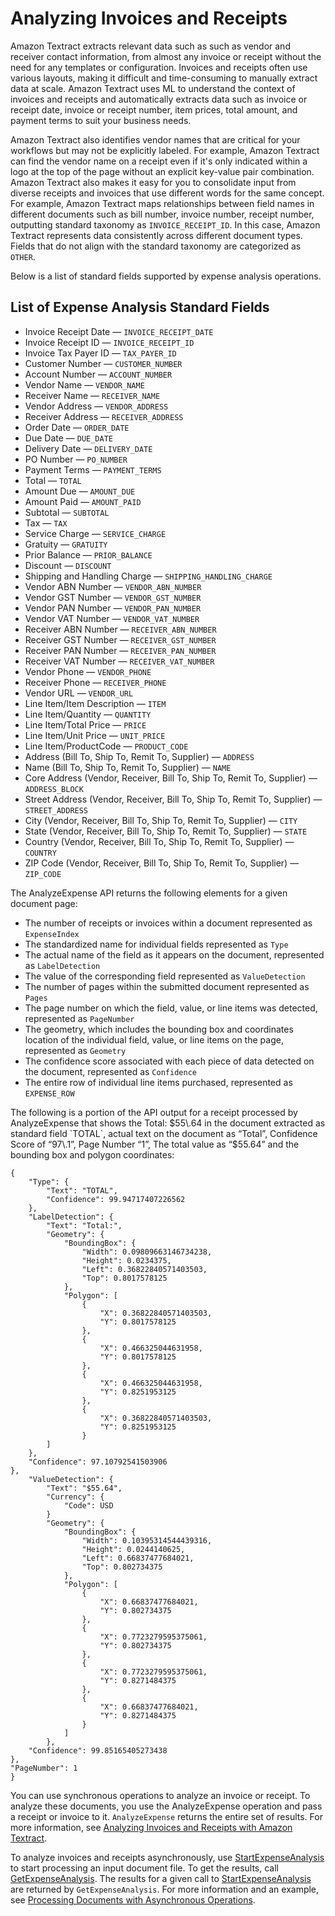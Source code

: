 # Analyzing Invoices and Receipts<a name="invoices-receipts"></a>

Amazon Textract extracts relevant data such as such as vendor and receiver contact information, from almost any invoice or receipt without the need for any templates or configuration\. Invoices and receipts often use various layouts, making it difficult and time\-consuming to manually extract data at scale\. Amazon Textract uses ML to understand the context of invoices and receipts and automatically extracts data such as invoice or receipt date, invoice or receipt number, item prices, total amount, and payment terms to suit your business needs\.

Amazon Textract also identifies vendor names that are critical for your workflows but may not be explicitly labeled\. For example, Amazon Textract can find the vendor name on a receipt even if it's only indicated within a logo at the top of the page without an explicit key\-value pair combination\. Amazon Textract also makes it easy for you to consolidate input from diverse receipts and invoices that use different words for the same concept\. For example, Amazon Textract maps relationships between field names in different documents such as bill number, invoice number, receipt number, outputting standard taxonomy as `INVOICE_RECEIPT_ID`\. In this case, Amazon Textract represents data consistently across different document types\. Fields that do not align with the standard taxonomy are categorized as `OTHER`\. 

Below is a list of standard fields supported by expense analysis operations\.

## List of Expense Analysis Standard Fields<a name="Analyze-Expense-List"></a>
+ Invoice Receipt Date — `INVOICE_RECEIPT_DATE`
+ Invoice Receipt ID — `INVOICE_RECEIPT_ID`
+ Invoice Tax Payer ID — `TAX_PAYER_ID`
+ Customer Number — `CUSTOMER_NUMBER`
+ Account Number — `ACCOUNT_NUMBER`
+ Vendor Name — `VENDOR_NAME`
+ Receiver Name — `RECEIVER_NAME`
+ Vendor Address — `VENDOR_ADDRESS`
+ Receiver Address — `RECEIVER_ADDRESS`
+ Order Date — `ORDER_DATE`
+ Due Date — `DUE_DATE`
+ Delivery Date — `DELIVERY_DATE`
+ PO Number — `PO_NUMBER`
+ Payment Terms — `PAYMENT_TERMS`
+ Total — `TOTAL`
+ Amount Due — `AMOUNT_DUE`
+ Amount Paid — `AMOUNT_PAID`
+ Subtotal — `SUBTOTAL`
+ Tax — `TAX`
+ Service Charge — `SERVICE_CHARGE`
+ Gratuity — `GRATUITY`
+ Prior Balance — `PRIOR_BALANCE`
+ Discount — `DISCOUNT`
+ Shipping and Handling Charge — `SHIPPING_HANDLING_CHARGE`
+ Vendor ABN Number — `VENDOR_ABN_NUMBER`
+ Vendor GST Number — `VENDOR_GST_NUMBER`
+ Vendor PAN Number — `VENDOR_PAN_NUMBER`
+ Vendor VAT Number — `VENDOR_VAT_NUMBER`
+ Receiver ABN Number — `RECEIVER_ABN_NUMBER`
+ Receiver GST Number — `RECEIVER_GST_NUMBER`
+ Receiver PAN Number — `RECEIVER_PAN_NUMBER`
+ Receiver VAT Number — `RECEIVER_VAT_NUMBER`
+ Vendor Phone — `VENDOR_PHONE`
+ Receiver Phone — `RECEIVER_PHONE`
+ Vendor URL — `VENDOR_URL`
+ Line Item/Item Description — `ITEM`
+ Line Item/Quantity — `QUANTITY`
+ Line Item/Total Price — `PRICE`
+ Line Item/Unit Price — `UNIT_PRICE`
+ Line Item/ProductCode — `PRODUCT_CODE`
+ Address \(Bill To, Ship To, Remit To, Supplier\) — `ADDRESS`
+ Name \(Bill To, Ship To, Remit To, Supplier\) — `NAME`
+ Core Address \(Vendor, Receiver, Bill To, Ship To, Remit To, Supplier\) — `ADDRESS_BLOCK`
+ Street Address \(Vendor, Receiver, Bill To, Ship To, Remit To, Supplier\) — `STREET_ADDRESS`
+ City \(Vendor, Receiver, Bill To, Ship To, Remit To, Supplier\) — `CITY`
+ State \(Vendor, Receiver, Bill To, Ship To, Remit To, Supplier\) — `STATE`
+ Country \(Vendor, Receiver, Bill To, Ship To, Remit To, Supplier\) — `COUNTRY`
+ ZIP Code \(Vendor, Receiver, Bill To, Ship To, Remit To, Supplier\) — `ZIP_CODE`

The AnalyzeExpense API returns the following elements for a given document page:
+ The number of receipts or invoices within a document represented as `ExpenseIndex`
+ The standardized name for individual fields represented as `Type`
+ The actual name of the field as it appears on the document, represented as `LabelDetection`
+ The value of the corresponding field represented as `ValueDetection`
+ The number of pages within the submitted document represented as `Pages`
+ The page number on which the field, value, or line items was detected, represented as `PageNumber`
+ The geometry, which includes the bounding box and coordinates location of the individual field, value, or line items on the page, represented as `Geometry`
+ The confidence score associated with each piece of data detected on the document, represented as `Confidence`
+ The entire row of individual line items purchased, represented as `EXPENSE_ROW`

The following is a portion of the API output for a receipt processed by AnalyzeExpense that shows the Total: $55\.64 in the document extracted as standard field `TOTAL`, actual text on the document as “Total”, Confidence Score of “97\.1”, Page Number “1”, The total value as “$55\.64” and the bounding box and polygon coordinates: 

```
{
    "Type": {
        "Text": "TOTAL",
        "Confidence": 99.94717407226562
    },
    "LabelDetection": {
        "Text": "Total:",
        "Geometry": {
            "BoundingBox": {
                "Width": 0.09809663146734238,
                "Height": 0.0234375,
                "Left": 0.36822840571403503,
                "Top": 0.8017578125
            },
            "Polygon": [
                {
                    "X": 0.36822840571403503,
                    "Y": 0.8017578125
                },
                {
                    "X": 0.466325044631958,
                    "Y": 0.8017578125
                },
                {
                    "X": 0.466325044631958,
                    "Y": 0.8251953125
                },
                {
                    "X": 0.36822840571403503,
                    "Y": 0.8251953125
                }
        ]
    },
    "Confidence": 97.10792541503906
},
    "ValueDetection": {
        "Text": "$55.64",
        "Currency": {
            "Code": USD
        }
        "Geometry": {
            "BoundingBox": {
                "Width": 0.10395314544439316,
                "Height": 0.0244140625,
                "Left": 0.66837477684021,
                "Top": 0.802734375
            },
            "Polygon": [
                {
                    "X": 0.66837477684021,
                    "Y": 0.802734375
                },
                {
                    "X": 0.7723279595375061,
                    "Y": 0.802734375
                },
                {
                    "X": 0.7723279595375061,
                    "Y": 0.8271484375
                },
                {
                    "X": 0.66837477684021,
                    "Y": 0.8271484375
                }
            ]
        },
    "Confidence": 99.85165405273438
},
"PageNumber": 1
}
```

You can use synchronous operations to analyze an invoice or receipt\. To analyze these documents, you use the AnalyzeExpense operation and pass a receipt or invoice to it\. `AnalyzeExpense` returns the entire set of results\. For more information, see [Analyzing Invoices and Receipts with Amazon Textract](analyzing-document-expense.md)\.

To analyze invoices and receipts asynchronously, use [StartExpenseAnalysis](API_StartExpenseAnalysis.md) to start processing an input document file\. To get the results, call [GetExpenseAnalysis](API_GetExpenseAnalysis.md)\. The results for a given call to [StartExpenseAnalysis](API_StartExpenseAnalysis.md) are returned by `GetExpenseAnalysis`\. For more information and an example, see [Processing Documents with Asynchronous Operations](async.md)\. 